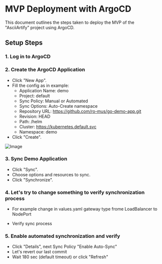# MVP Deployment with ArgoCD

This document outlines the steps taken to deploy the MVP of the "AsciiArtify" project using ArgoCD.

## Setup Steps

### 1. Log in to ArgoCD

### 2. Create the ArgoCD Application

* Click "New App".
* Fill the config as in example:
    * Application Name: demo
    * Project: default
    * Sync Policy: Manual or Automated
    * Sync Options: Auto-Create namespace
    * Repository URL: https://github.com/ro-mus/go-demo-app.git
    * Revision: HEAD
    * Path: /helm
    * Cluster: https://kubernetes.default.svc
    * Namespace: demo
* Click "Create".

![Image](https://github.com/ro-mus/AsciiArtify/blob/main/img/ArgoCD-1.gif)

### 3. Sync Demo Application

* Click "Sync".
* Choose options and resources to sync.
* Click "Synchronize".

### 4. Let's try to change something to verify synchronization process

* For example change in values.yaml gateway type frome LoadBalancer to NodePort


* Verify sync process 


### 5. Enable automated synchronization and verify

* Click "Details", next Sync Policy "Enable Auto-Sync"
* Let's revert our last commit
* Wait 180 sec (default timeout) or click "Refresh"
